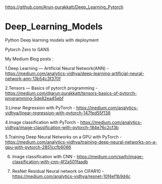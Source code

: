 https://github.com/Arun-purakkatt/Deep_Learning_Pytorch
# Deep_Learning_Models
Python Deep learning models with deployment 

Pytorch Zero to GANS

My Medium Blog posts :

1.Deep Learning — Artificial Neural Network(ANN) - https://medium.com/analytics-vidhya/deep-learning-artificial-neural-network-ann-13b54c3f370f

2.Tensors — Basics of pytorch programming - https://medium.com/@arun.purakkatt/tensors-basics-of-pytorch-programming-5de82ea45ebf

3.Linear Regression with PyTorch - https://medium.com/analytics-vidhya/linear-regression-with-pytorch-147fed55f138

4.Image classification with PyTorch - https://medium.com/analytics-vidhya/image-classification-with-pytorch-184e76c2cf3b

5.Training Deep Neural Networks on a GPU with PyTorch - https://medium.com/analytics-vidhya/training-deep-neural-networks-on-a-gpu-with-pytorch-2851ccfb6066

6. Image classification with CNN - https://medium.com/swlh/image-classification-with-cnn-4f2a501faadb

7. ResNet Residual Neural network on CIFAR10 - https://medium.com/analytics-vidhya/resnet-10f4ef1b9d4c

